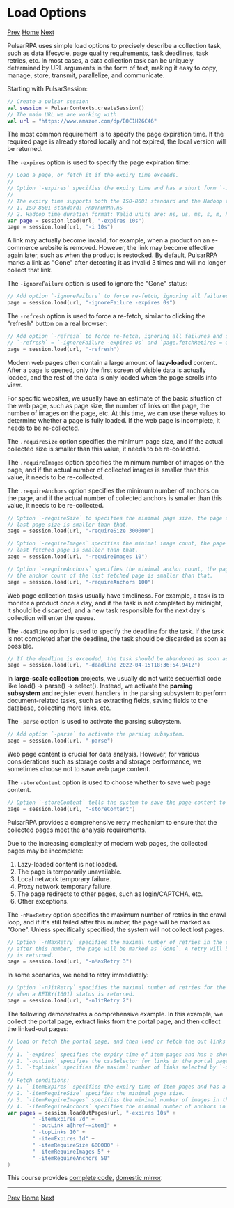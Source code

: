Load Options
=

[Prev](2basic-usage.md) [Home](1home.md) [Next](4data-extraction.md)

PulsarRPA uses simple load options to precisely describe a collection task, such as data lifecycle, page quality requirements, task deadlines, task retries, etc. In most cases, a data collection task can be uniquely determined by URL arguments in the form of text, making it easy to copy, manage, store, transmit, parallelize, and communicate.

Starting with PulsarSession:

```kotlin
// Create a pulsar session
val session = PulsarContexts.createSession()
// The main URL we are working with
val url = "https://www.amazon.com/dp/B0C1H26C46"
```

The most common requirement is to specify the page expiration time. If the required page is already stored locally and not expired, the local version will be returned.

The `-expires` option is used to specify the page expiration time:

```kotlin
// Load a page, or fetch it if the expiry time exceeds.
//
// Option `-expires` specifies the expiry time and has a short form `-i`.
//
// The expiry time supports both the ISO-8601 standard and the Hadoop time duration format:
// 1. ISO-8601 standard: PnDTnHnMn.nS
// 2. Hadoop time duration format: Valid units are: ns, us, ms, s, m, h, d.
var page = session.load(url, "-expires 10s")
page = session.load(url, "-i 10s")
```

A link may actually become invalid, for example, when a product on an e-commerce website is removed. However, the link may become effective again later, such as when the product is restocked. By default, PulsarRPA marks a link as "Gone" after detecting it as invalid 3 times and will no longer collect that link.

The `-ignoreFailure` option is used to ignore the "Gone" status:

```kotlin
// Add option `-ignoreFailure` to force re-fetch, ignoring all failures even if `fetchRetries` exceeds the maximum.
page = session.load(url, "-ignoreFailure -expires 0s")
```

The `-refresh` option is used to force a re-fetch, similar to clicking the "refresh" button on a real browser:

```kotlin
// Add option `-refresh` to force re-fetch, ignoring all failures and setting `fetchRetries` to 0,
// `-refresh` = `-ignoreFailure -expires 0s` and `page.fetchRetires = 0`.
page = session.load(url, "-refresh")
```

Modern web pages often contain a large amount of **lazy-loaded** content. After a page is opened, only the first screen of visible data is actually loaded, and the rest of the data is only loaded when the page scrolls into view.

For specific websites, we usually have an estimate of the basic situation of the web page, such as page size, the number of links on the page, the number of images on the page, etc. At this time, we can use these values to determine whether a page is fully loaded. If the web page is incomplete, it needs to be re-collected.

The `.requireSize` option specifies the minimum page size, and if the actual collected size is smaller than this value, it needs to be re-collected.

The `.requireImages` option specifies the minimum number of images on the page, and if the actual number of collected images is smaller than this value, it needs to be re-collected.

The `.requireAnchors` option specifies the minimum number of anchors on the page, and if the actual number of collected anchors is smaller than this value, it needs to be re-collected.

```kotlin
// Option `-requireSize` to specifies the minimal page size, the page should be re-fetch if the
// last page size is smaller than that.
page = session.load(url, "-requireSize 300000")

// Option `-requireImages` specifies the minimal image count, the page should be re-fetch if the image count of the
// last fetched page is smaller than that.
page = session.load(url, "-requireImages 10")

// Option `-requireAnchors` specifies the minimal anchor count, the page should be re-fetch if
// the anchor count of the last fetched page is smaller than that.
page = session.load(url, "-requireAnchors 100")
```

Web page collection tasks usually have timeliness. For example, a task is to monitor a product once a day, and if the task is not completed by midnight, it should be discarded, and a new task responsible for the next day's collection will enter the queue.

The `-deadline` option is used to specify the deadline for the task. If the task is not completed after the deadline, the task should be discarded as soon as possible.

```kotlin
// If the deadline is exceeded, the task should be abandoned as soon as possible.
page = session.load(url, "-deadline 2022-04-15T18:36:54.941Z")
```

In **large-scale collection** projects, we usually do not write sequential code like load() -> parse() -> select(). Instead, we activate the **parsing subsystem** and register event handlers in the parsing subsystem to perform document-related tasks, such as extracting fields, saving fields to the database, collecting more links, etc.

The `-parse` option is used to activate the parsing subsystem.

```kotlin
// Add option `-parse` to activate the parsing subsystem.
page = session.load(url, "-parse")
```

Web page content is crucial for data analysis. However, for various considerations such as storage costs and storage performance, we sometimes choose not to save web page content.

The `-storeContent` option is used to choose whether to save web page content.

```kotlin
// Option `-storeContent` tells the system to save the page content to storage.
page = session.load(url, "-storeContent")
```

PulsarRPA provides a comprehensive retry mechanism to ensure that the collected pages meet the analysis requirements.

Due to the increasing complexity of modern web pages, the collected pages may be incomplete:

1. Lazy-loaded content is not loaded.
2. The page is temporarily unavailable.
3. Local network temporary failure.
4. Proxy network temporary failure.
5. The page redirects to other pages, such as login/CAPTCHA, etc.
6. Other exceptions.

The `-nMaxRetry` option specifies the maximum number of retries in the crawl loop, and if it's still failed after this number, the page will be marked as "Gone". Unless specifically specified, the system will not collect lost pages.

```kotlin
// Option `-nMaxRetry` specifies the maximal number of retries in the crawl loop, and if it's still failed
// after this number, the page will be marked as `Gone`. A retry will be triggered when a RETRY(1601) status code
// is returned.
page = session.load(url, "-nMaxRetry 3")
```

In some scenarios, we need to retry immediately:

```kotlin
// Option `-nJitRetry` specifies the maximal number of retries for the load phase, which will be triggered
// when a RETRY(1601) status is returned.
page = session.load(url, "-nJitRetry 2")
```

The following demonstrates a comprehensive example. In this example, we collect the portal page, extract links from the portal page, and then collect the linked-out pages:

```kotlin
// Load or fetch the portal page, and then load or fetch the out links selected by `-outLink`.
//
// 1. `-expires` specifies the expiry time of item pages and has a short form `-ii`.
// 2. `-outLink` specifies the cssSelector for links in the portal page to load.
// 3. `-topLinks` specifies the maximal number of links selected by `-outLink`.
//
// Fetch conditions:
// 1. `-itemExpires` specifies the expiry time of item pages and has a short form `-ii`.
// 2. `-itemRequireSize` specifies the minimal page size.
// 3. `-itemRequireImages` specifies the minimal number of images in the page.
// 4. `-itemRequireAnchors` specifies the minimal number of anchors in the page.
var pages = session.loadOutPages(url, "-expires 10s" +
        " -itemExpires 7d" +
        " -outLink a[href~=item]" +
        " -topLinks 10" +
        " -itemExpires 1d" +
        " -itemRequireSize 600000" +
        " -itemRequireImages 5" +
        " -itemRequireAnchors 50"
)
```

This course provides [complete code](../../pulsar-app/pulsar-examples/src/main/kotlin/ai/platon/pulsar/examples/_1_LoadOptions.kt), [domestic mirror](https://gitee.com/platonai_galaxyeye/PulsarRPA/blob/1.10.x/pulsar-app/pulsar-examples/src/main/kotlin/ai/platon/pulsar/examples/_1_LoadOptions.kt).

------

[Prev](2basic-usage.md) [Home](1home.md) [Next](4data-extraction.md)
